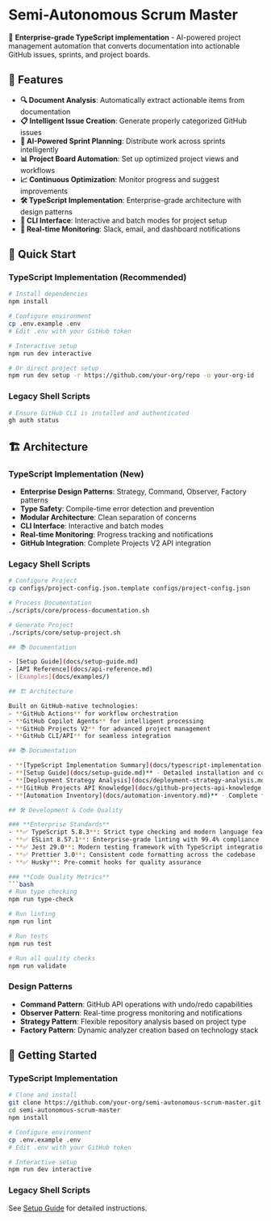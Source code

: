 # Semi-Autonomous Scrum Master

🤖 **Enterprise-grade TypeScript implementation** - AI-powered project management automation that converts documentation into actionable GitHub issues, sprints, and project boards.

## 🎯 Features

- **🔍 Document Analysis**: Automatically extract actionable items from documentation
- **📋 Intelligent Issue Creation**: Generate properly categorized GitHub issues
- **🏃 AI-Powered Sprint Planning**: Distribute work across sprints intelligently
- **📊 Project Board Automation**: Set up optimized project views and workflows
- **📈 Continuous Optimization**: Monitor progress and suggest improvements
- **🛠️ TypeScript Implementation**: Enterprise-grade architecture with design patterns
- **🔧 CLI Interface**: Interactive and batch modes for project setup
- **📡 Real-time Monitoring**: Slack, email, and dashboard notifications

## 🚀 Quick Start

### **TypeScript Implementation (Recommended)**
```bash
# Install dependencies
npm install

# Configure environment
cp .env.example .env
# Edit .env with your GitHub token

# Interactive setup
npm run dev interactive

# Or direct project setup
npm run dev setup -r https://github.com/your-org/repo -o your-org-id
```

### **Legacy Shell Scripts**
```bash
# Ensure GitHub CLI is installed and authenticated
gh auth status
```

## 🏗️ Architecture

### **TypeScript Implementation (New)**
- **Enterprise Design Patterns**: Strategy, Command, Observer, Factory patterns
- **Type Safety**: Compile-time error detection and prevention
- **Modular Architecture**: Clean separation of concerns
- **CLI Interface**: Interactive and batch modes
- **Real-time Monitoring**: Progress tracking and notifications
- **GitHub Integration**: Complete Projects V2 API integration

### **Legacy Shell Scripts**
```bash
# Configure Project
cp configs/project-config.json.template configs/project-config.json

# Process Documentation
./scripts/core/process-documentation.sh

# Generate Project
./scripts/core/setup-project.sh

## 📚 Documentation

- [Setup Guide](docs/setup-guide.md)
- [API Reference](docs/api-reference.md)
- [Examples](docs/examples/)

## 🏗️ Architecture

Built on GitHub-native technologies:
- **GitHub Actions** for workflow orchestration
- **GitHub Copilot Agents** for intelligent processing
- **GitHub Projects V2** for advanced project management
- **GitHub CLI/API** for seamless integration

## 📚 Documentation

- **[TypeScript Implementation Summary](docs/typescript-implementation-summary.md)** - Complete architecture overview
- **[Setup Guide](docs/setup-guide.md)** - Detailed installation and configuration
- **[Deployment Strategy Analysis](docs/deployment-strategy-analysis.md)** - Deployment options and recommendations
- **[GitHub Projects API Knowledge](docs/github-projects-api-knowledge.md)** - API integration details
- **[Automation Inventory](docs/automation-inventory.md)** - Complete feature inventory

## 🛠️ Development & Code Quality

### **Enterprise Standards**
- **✅ TypeScript 5.8.3**: Strict type checking and modern language features
- **✅ ESLint 8.57.1**: Enterprise-grade linting with 99.4% compliance (161→1 issues)
- **✅ Jest 29.0**: Modern testing framework with TypeScript integration
- **✅ Prettier 3.0**: Consistent code formatting across the codebase
- **✅ Husky**: Pre-commit hooks for quality assurance

### **Code Quality Metrics**
```bash
# Run type checking
npm run type-check

# Run linting
npm run lint

# Run tests
npm run test

# Run all quality checks
npm run validate
```

### **Design Patterns**
- **Command Pattern**: GitHub API operations with undo/redo capabilities
- **Observer Pattern**: Real-time progress monitoring and notifications
- **Strategy Pattern**: Flexible repository analysis based on project type
- **Factory Pattern**: Dynamic analyzer creation based on technology stack

## 🎉 Getting Started

### **TypeScript Implementation**
```bash
# Clone and install
git clone https://github.com/your-org/semi-autonomous-scrum-master.git
cd semi-autonomous-scrum-master
npm install

# Configure environment
cp .env.example .env
# Edit .env with your GitHub token

# Interactive setup
npm run dev interactive
```

### **Legacy Shell Scripts**
See [Setup Guide](docs/setup-guide.md) for detailed instructions.
